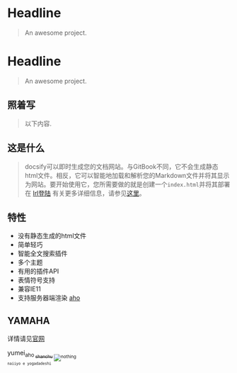 # Headline

> An awesome project.
# Headline
> An awesome project. 

## 照着写
> 以下内容.

## 这是什么
>docsify可以即时生成您的文档网站。与GitBook不同，它不会生成静态html文件。相反，它可以智能地加载和解析您的Markdown文件并将其显示为网站。要开始使用它，您所需要做的就是创建一个`index.html`并将其部署在 [lrl登陆](https://lrl.mykg.tech//#/me/setting)
有关更多详细信息，请参见[这里](https://lrl.mykg.tech//#/me/setting)。

## 特性
- 没有静态生成的html文件
- 简单轻巧
- 智能全文搜索插件
- 多个主题
- 有用的插件API
- 表情符号支持
- 兼容IE11
- 支持服务器端渲染 [aho](https://github.com/docsifyjs/docsify-ssr-demo)

## YAMAHA
详情请见[官网](https://lrl.mykg.tech//#/me/setting)

yumei<sub>aho<sub/>
<del>shanchu</del>
  <img src=“url” alt="nothing">  
  ``` naiiyo e yogadadeshi ```
